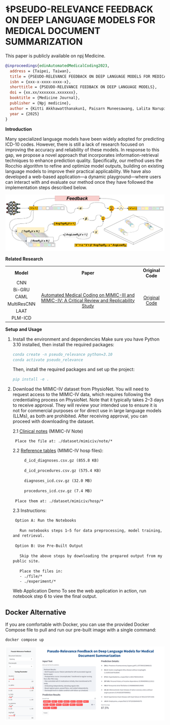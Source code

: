 # ⚕️PSEUDO-RELEVANCE FEEDBACK ON DEEP LANGUAGE MODELS FOR MEDICAL DOCUMENT SUMMARIZATION

This paper is publicly available on npj Medicine.

```bibtex
@inproceedings{edinAutomatedMedicalCoding2023,
  address = {Taipei, Taiwan},
  title = {PSEUDO-RELEVANCE FEEDBACK ON DEEP LANGUAGE MODELS FOR MEDICAL DOCUMENT SUMMARIZATION},
  isbn = {xxx-x-xxxx-xxxx-x},
  shorttitle = {PSEUDO-RELEVANCE FEEDBACK ON DEEP LANGUAGE MODELS},
  doi = {xx.xx/xxxxxxx.xxxxxxx},
  booktitle = {Medicine Journal},
  publisher = {Npj medicine},
  author = {Kitti Akkhawatthanakun1, Paisarn Muneesawang, Lalita Narupiyakul, and Konlakorn Wongpatikaseree},
  year = {2025}
}
```

**Introduction**

  Many specialized language models have been widely adopted for predicting ICD-10 codes. However, there is still a lack of research focused on improving the accuracy and reliability of these models. In response to this gap, we propose a novel approach that incorporates information-retrieval techniques to enhance prediction quality. Specifically, our method uses the Rocchio algorithm to refine and optimize model outputs, building on existing language models to improve their practical applicability. We have also developed a web-based application—a dynamic playground—where users can interact with and evaluate our method once they have followed the implementation steps described below.


![My Image Description](/files/retrieval/pesudo_relevance_feedback.png)


**Related Research**

<table style="margin: auto; border-collapse: collapse;">
  <tr>
    <th style="text-align: center; vertical-align: middle;">Model</th>
    <th style="text-align: center; vertical-align: middle;">Paper</th>
    <th style="text-align: center; vertical-align: middle;">Original Code</th>
  </tr>
  <tr>
    <td style="text-align: center; vertical-align: middle;">CNN</td>
    <td rowspan="6" style="text-align: center; vertical-align: middle;">
      <a href="https://arxiv.org/abs/2304.10909">
        Automated Medical Coding on MIMIC-III and MIMIC-IV: 
        A Critical Review and Replicability Study
      </a>
    </td>
    <td rowspan="6" style="text-align: center; vertical-align: middle;">
      <a href="https://github.com/JoakimEdin/medical-coding-reproducibility">
        Original Code
      </a>
    </td>
  </tr>
  <tr>
    <td style="text-align: center; vertical-align: middle;">Bi-GRU</td>
  </tr>
  <tr>
    <td style="text-align: center; vertical-align: middle;">CAML</td>
  </tr>
  <tr>
    <td style="text-align: center; vertical-align: middle;">MultiResCNN</td>
  </tr>
  <tr>
    <td style="text-align: center; vertical-align: middle;">LAAT</td>
  </tr>
  <tr>
    <td style="text-align: center; vertical-align: middle;">PLM-ICD</td>
  </tr>
</table>


**Setup and Usage**

1. Install the environment and dependencies
    Make sure you have Python 3.10 installed, then install the required packages:
  
    ```bibtex
    conda create -n pseudo_relevance python=3.10
    conda activate pseudo_relevance
    ```
  
    Then, install the required packages and set up the project:
  
    ```bibtex
    pip install -e .
    ```

2. Download the MIMIC-IV dataset from PhysioNet. You will need to request access to the MIMIC-IV data, which requires following the credentialing process on PhysioNet. Note that it typically takes 2–3 days to receive approval. They will review your intended use to ensure it is not for commercial purposes or for direct use in large language models (LLMs), as both are prohibited. After receiving approval, you can proceed with downloading the dataset.

    2.1 [Clinical notes](https://physionet.org/content/mimic-iv-note/2.2/) (MIMIC-IV Note)
  
        Place the file at: ./dataset/mimiciv/note/*
     
    2.2 [Reference tables](https://physionet.org/content/mimiciv/3.0/) (MIMIC-IV hosp files):
  
            d_icd_diagnoses.csv.gz (855.8 KB)
  
            d_icd_procedures.csv.gz (575.4 KB)
  
            diagnoses_icd.csv.gz (32.0 MB)
  
            procedures_icd.csv.gz (7.4 MB)
  
        Place them at: ./dataset/mimiciv/hosp/*
     
  
    2.3 Instructions:
   
        Option A: Run the Notebooks

          Run notebooks steps 1–5 for data preprocessing, model training, and retrieval.
        
        Option B: Use Pre-Built Output
   
          Skip the above steps by downloading the prepared output from my public site.
   
          Place the files in:
          - ./file/*
          - ./experiment/*
    
    Web Application Demo
    To see the web application in action, run notebook step 6 to view the final output.
      
      
  
  ## Docker Alternative
  If you are comfortable with Docker, you can use the provided Docker Compose file to pull and run our pre-built image with a single command:
  ```
  docker compose up
  ```
  ![My Image Description](/files/retrieval/webapp.png)
  
  
